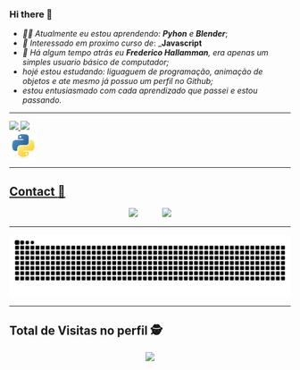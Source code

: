 ### Hi there 👋


- _:man_student: Atualmente eu estou aprendendo: **Pyhon** _e_ **Blender**_;
- _:dart: Interessado em proximo curso de_: _**Javascript** 
- _:fox_face: Há algum tempo atrás eu _**Frederico Hallamman**_, era apenas um simples usuario básico de computador;_
- _hojé estou estudando: liguaguem de programação, animação de objetos e ate mesmo já possuo um perfil no Github;_
- _estou entusiasmado com cada aprendizado que passei e estou passando._

___

<div>
 <a href="https://github.com/fredericofreitas">
<img height="170em" src="https://github-readme-stats.vercel.app/api?username=fredericofreitas&show_icons=true&theme=dark&include_all_commits=true&count_private=true"/>
<img height="170em" src="https://github-readme-stats.vercel.app/api/top-langs/?username=fredericofreitas&layout=compact&langs_count=4&theme=dark"/>
  
  </div>
  <a href="https://github.com/fredericofreitas">
  <img align="center" alt="Fred-Python" height="50" width="50" src="https://raw.githubusercontent.com/devicons/devicon/master/icons/python/python-original.svg">
  </div>

 ___
 ## Contact :iphone:
 
  <div>
   <p align="center">
  <a href = "mailto:fredericohallamman@gmail.com"><img src="https://img.shields.io/badge/Gmail-D14836?style=for-the-badge&logo=gmail&logoColor=white"></a>
    &nbsp;&nbsp;&nbsp;&nbsp;&nbsp;&nbsp;&nbsp;&nbsp;&nbsp;
   <a href="https://www.linkedin.com/in/frederico-hallamman-bb408716b/" target="_blank"><img src="https://img.shields.io/badge/-LinkedIn-%230077B5?style=for-the-badge&logo=linkedin&logoColor=white" target="_blank"></a> 
  
   ___
   
  ![Snake animation](https://github.com/FredericoFreitas/FredericoFreitas/blob/output/github-contribution-grid-snake.svg)
  </div>
 
 ___
 
 ## Total de Visitas no perfil :detective: <br>
 <p align="center"> 
   <img alingn="center" src="https://profile-counter.glitch.me/fredericofreitas/count.svg" />
 </p>

</p>
